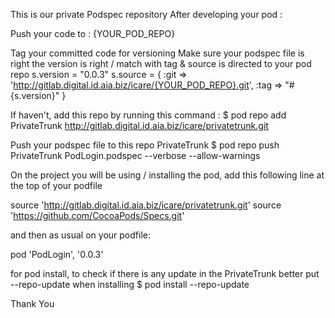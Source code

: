This is our private Podspec repository
After developing your pod :

Push your code to : {YOUR_POD_REPO}


Tag your committed code for versioning
Make sure your podspec file is right 
the version is right / match with tag & source is directed to your pod repo
s.version      = "0.0.3"
s.source = { :git => 'http://gitlab.digital.id.aia.biz/icare/{YOUR_POD_REPO}.git', :tag => "#{s.version}" }

If haven't, add this repo by running this command :
$ pod repo add PrivateTrunk http://gitlab.digital.id.aia.biz/icare/privatetrunk.git

Push your podspec file to this repo PrivateTrunk
$ pod repo push PrivateTrunk PodLogin.podspec --verbose --allow-warnings

On the project you will be using / installing the pod,
add this following line at the top of your podfile

source 'http://gitlab.digital.id.aia.biz/icare/privatetrunk.git'
source 'https://github.com/CocoaPods/Specs.git'

and then as usual on your podfile:

pod 'PodLogin', '0.0.3'

for pod install, to check if there is any update in the PrivateTrunk better put --repo-update when installing
$ pod install --repo-update


Thank You

